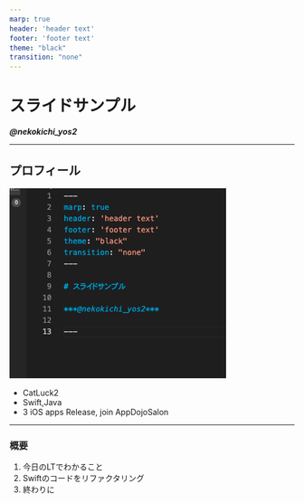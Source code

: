 ```yaml
---
marp: true
header: 'header text'
footer: 'footer text'
theme: "black"
transition: "none"
---
```


# スライドサンプル

***@nekokichi_yos2***

---

## プロフィール

![bg left 70%](icon.png)
- CatLuck2
- Swift,Java
- 3 iOS apps Release, join AppDojoSalon 

--- 

### 概要

1. 今日のLTでわかること
2. Swiftのコードをリファクタリング
3. 終わりに